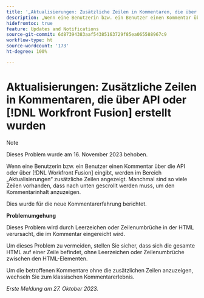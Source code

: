 ```yaml
---
title: '„Aktualisierungen: Zusätzliche Zeilen in Kommentaren, die über API oder Workfront Fusion erstellt wurden“'
description: „Wenn eine Benutzerin bzw. ein Benutzer einen Kommentar über die API oder über Workfront Fusion sendet, werden im Bereich „Aktualisierungen“ zusätzliche Zeilen angezeigt. Manchmal sind so viele Zeilen vorhanden, dass nach unten gescrollt werden muss, um den Kommentarinhalt anzuzeigen.“
hidefromtoc: true
feature: Updates and Notifications
source-git-commit: 6d87394383aaf54385163729f85ea065588967c9
workflow-type: ht
source-wordcount: '173'
ht-degree: 100%

---
```



# Aktualisierungen: Zusätzliche Zeilen in Kommentaren, die über API oder [!DNL Workfront Fusion] erstellt wurden

>[!NOTE]
>
>Dieses Problem wurde am 16. November 2023 behoben.

Wenn eine Benutzerin bzw. ein Benutzer einen Kommentar über die API oder über [!DNL Workfront Fusion] eingibt, werden im Bereich „Aktualisierungen“ zusätzliche Zeilen angezeigt. Manchmal sind so viele Zeilen vorhanden, dass nach unten gescrollt werden muss, um den Kommentarinhalt anzuzeigen.

Dies wurde für die neue Kommentarerfahrung berichtet.

**Problemumgehung**

Dieses Problem wird durch Leerzeichen oder Zeilenumbrüche in der HTML verursacht, die im Kommentar eingereicht wird.

Um dieses Problem zu vermeiden, stellen Sie sicher, dass sich die gesamte HTML auf einer Zeile befindet, ohne Leerzeichen oder Zeilenumbrüche zwischen den HTML-Elementen.

Um die betroffenen Kommentare ohne die zusätzlichen Zeilen anzuzeigen, wechseln Sie zum klassischen Kommentarerlebnis.

_Erste Meldung am 27. Oktober 2023._
